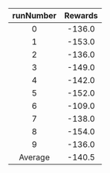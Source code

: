 | runNumber | Rewards |
|:-:|:-:|
|0|-136.0|
|1|-153.0|
|2|-136.0|
|3|-149.0|
|4|-142.0|
|5|-152.0|
|6|-109.0|
|7|-138.0|
|8|-154.0|
|9|-136.0|
| Average |-140.5|